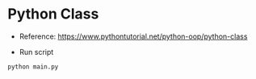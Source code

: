 # Python Class

- Reference: https://www.pythontutorial.net/python-oop/python-class

- Run script

```bash
python main.py
```
